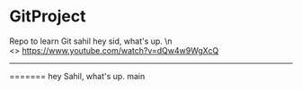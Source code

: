 # GitProject
Repo to learn Git
sahil
hey sid, what's up. \n  
<>
https://www.youtube.com/watch?v=dQw4w9WgXcQ
___________________________________________
=======
hey Sahil, what's up.
main
